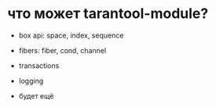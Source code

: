 
# что может tarantool-module?

- box api: space, index, sequence
- fibers: fiber, cond, channel
- transactions
- logging

- будет ещё

































